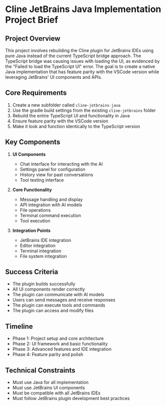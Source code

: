 # Cline JetBrains Java Implementation Project Brief

## Project Overview
This project involves rebuilding the Cline plugin for JetBrains IDEs using pure Java instead of the current TypeScript bridge approach. The TypeScript bridge was causing issues with loading the UI, as evidenced by the "Failed to load the TypeScript UI" error. The goal is to create a native Java implementation that has feature parity with the VSCode version while leveraging JetBrains' UI components and APIs.

## Core Requirements
1. Create a new subfolder called `cline-jetbrains-java`
2. Use the gradle build settings from the existing `cline-jetbrains` folder
3. Rebuild the entire TypeScript UI and functionality in Java
4. Ensure feature parity with the VSCode version
5. Make it look and function identically to the TypeScript version

## Key Components
1. **UI Components**
   - Chat interface for interacting with the AI
   - Settings panel for configuration
   - History view for past conversations
   - Tool testing interface

2. **Core Functionality**
   - Message handling and display
   - API integration with AI models
   - File operations
   - Terminal command execution
   - Tool execution

3. **Integration Points**
   - JetBrains IDE integration
   - Editor integration
   - Terminal integration
   - File system integration

## Success Criteria
- The plugin builds successfully
- All UI components render correctly
- The plugin can communicate with AI models
- Users can send messages and receive responses
- The plugin can execute tools and commands
- The plugin can access and modify files

## Timeline
- Phase 1: Project setup and core architecture
- Phase 2: UI framework and basic functionality
- Phase 3: Advanced features and IDE integration
- Phase 4: Feature parity and polish

## Technical Constraints
- Must use Java for all implementation
- Must use JetBrains UI components
- Must be compatible with all JetBrains IDEs
- Must follow JetBrains plugin development best practices